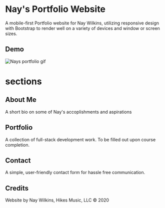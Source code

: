 # Nay's Portfolio Website

A mobile-first Portfolio website for Nay Wilkins, utilizing responsive design with Bootstrap to render well on a variety of devices and window or screen sizes. 

## Demo

![Nays portfolio gif](gif/portfolio.gif) 

# sections

## About Me

A short bio on some of Nay's accoplishments and aspirations

## Portfolio

A collection of full-stack development work. To be filled out upon course completion.

## Contact 

A simple, user-friendly contact form for hassle free communication.



## Credits

Website by Nay Wilkins, Hikes Music, LLC © 2020
